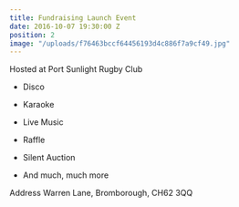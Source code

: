 ```yaml
---
title: Fundraising Launch Event
date: 2016-10-07 19:30:00 Z
position: 2
image: "/uploads/f76463bccf64456193d4c886f7a9cf49.jpg"
---
```


Hosted at Port Sunlight Rugby Club

* Disco​

* Karaoke

* Live Music

* Raffle

* Silent Auction

* And much, much more

Address
Warren Lane,
Bromborough,
CH62 3QQ